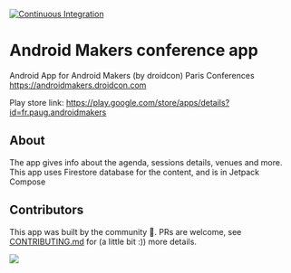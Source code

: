 [![Continuous Integration](https://github.com/paug/AndroidMakersApp/actions/workflows/pr.yml/badge.svg)](https://github.com/paug/AndroidMakersApp/actions/workflows/pr.yml)

<h1>Android Makers conference app</h1>

Android App for Android Makers (by droidcon) Paris Conferences https://androidmakers.droidcon.com

Play store link: https://play.google.com/store/apps/details?id=fr.paug.androidmakers

<h2>About</h2>

The app gives info about the agenda, sessions details, venues and more.<br>
This app uses Firestore database for the content, and is in Jetpack Compose

<h2>Contributors</h2>

This app was built by the community 💚. PRs are welcome, see [CONTRIBUTING.md](CONTRIBUTING.md) for (a little bit :)) more details.

<a href="https://github.com/paug/androidmakersapp/graphs/contributors">
  <img src="https://contrib.rocks/image?repo=paug/androidmakersapp" />
</a>
